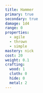 ```yaml
---
title: Hammer
primary: true
secondary: true
damage: 1d4
range: 0
properties:
  - agile
  - thrown
  - simple
mastery: nick
cost: 20
weight: 0.1
crafting:
  wood: 1
  cloth: 0
  hide: 0
  metal: 2
---
```


